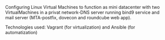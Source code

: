 Configuring Linux Virtual Machines to function as mini datacenter with two VirtualMachines in a privat network-DNS server running bind9 service and mail server (MTA-postfix, dovecon and roundcube web app).

Technologies used: Vagrant (for virtualization) and Ansible (for automatization)
